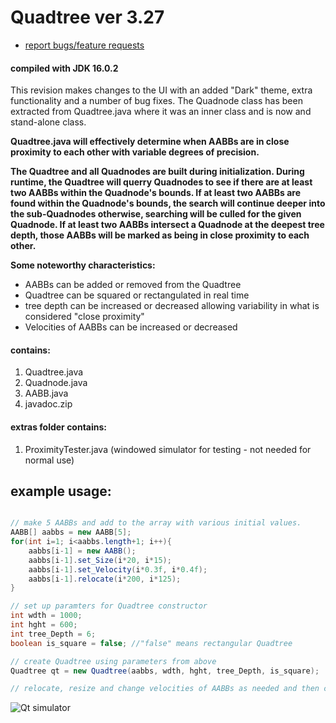 # Quadtree ver 3.27

- <a href="mailto:ajf.digitals@gmail.com">report bugs/feature requests</a>

#### compiled with JDK 16.0.2

This revision makes changes to the UI with an added "Dark" theme, extra functionality and a number of bug fixes. The Quadnode class has been extracted from Quadtree.java where it was an inner class and is now and stand-alone class.

<b>Quadtree.java will effectively determine when AABBs are in close proximity to each other with variable degrees of precision.
    
The Quadtree and all Quadnodes are built during initialization. During runtime, the Quadtree will querry Quadnodes to see if there are at least two AABBs within the Quadnode's bounds. If at least two AABBs are found within the Quadnode's bounds, the search will continue deeper into the sub-Quadnodes otherwise, searching will be culled for the given Quadnode. If at least two AABBs intersect a Quadnode at the deepest tree depth, those AABBs will be marked as being in close proximity to each other.
    
Some noteworthy characteristics:</b>
- AABBs can be added or removed from the Quadtree
- Quadtree can be squared or rectangulated in real time
- tree depth can be increased or decreased allowing variability in what is considered "close proximity"
- Velocities of AABBs can be increased or decreased

#### contains: 
1. Quadtree.java
2. Quadnode.java
3. AABB.java
5. javadoc.zip

#### extras folder contains:
1. ProximityTester.java (windowed simulator for testing - not needed for normal use)

## example usage:
```java

// make 5 AABBs and add to the array with various initial values.
AABB[] aabbs = new AABB[5];
for(int i=1; i<aabbs.length+1; i++){
    aabbs[i-1] = new AABB();
    aabbs[i-1].set_Size(i*20, i*15);
    aabbs[i-1].set_Velocity(i*0.3f, i*0.4f);
    aabbs[i-1].relocate(i*200, i*125);
}

// set up paramters for Quadtree constructor
int wdth = 1000;
int hght = 600;
int tree_Depth = 6;
boolean is_square = false; //"false" means rectangular Quadtree

// create Quadtree using parameters from above
Quadtree qt = new Quadtree(aabbs, wdth, hght, tree_Depth, is_square);

// relocate, resize and change velocities of AABBs as needed and then call qt.update();
```
![Qt simulator](https://github.com/digitalAJF/Images/blob/master/Quadtree/qt.png)
